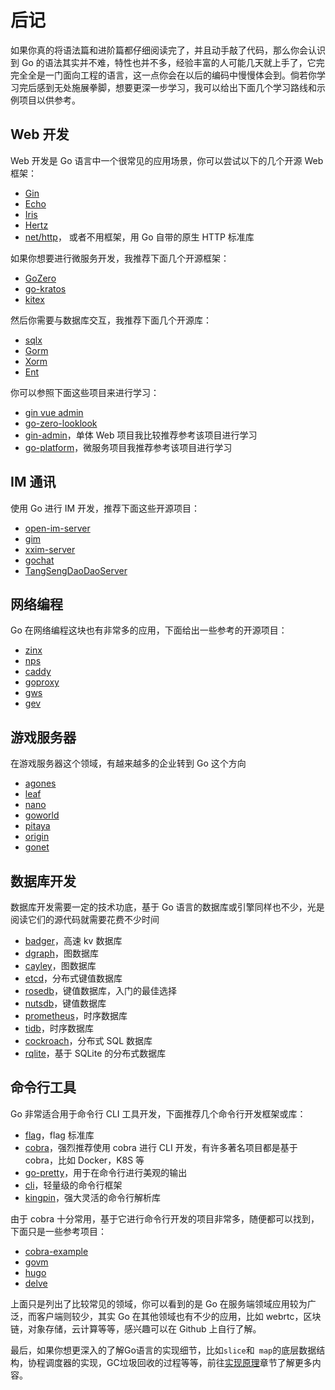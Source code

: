 # 后记

如果你真的将语法篇和进阶篇都仔细阅读完了，并且动手敲了代码，那么你会认识到 Go 的语法其实并不难，特性也并不多，经验丰富的人可能几天就上手了，它完完全全是一门面向工程的语言，这一点你会在以后的编码中慢慢体会到。倘若你学习完后感到无处施展拳脚，想要更深一步学习，我可以给出下面几个学习路线和示例项目以供参考。

## Web 开发

Web 开发是 Go 语言中一个很常见的应用场景，你可以尝试以下的几个开源 Web 框架：

- [Gin](https://github.com/gin-gonic/gin)
- [Echo](https://github.com/labstack/echo)
- [Iris](https://github.com/kataras/iris)
- [Hertz](https://github.com/cloudwego/hertz)
- [net/http](https://pkg.go.dev/net/http)， 或者不用框架，用 Go 自带的原生 HTTP 标准库

如果你想要进行微服务开发，我推荐下面几个开源框架：

- [GoZero](https://github.com/zeromicro/go-zero)
- [go-kratos](https://github.com/go-kratos/kratos)
- [kitex](https://github.com/cloudwego/kitex)

然后你需要与数据库交互，我推荐下面几个开源库：

- [sqlx](https://github.com/jmoiron/sqlx)
- [Gorm](https://github.com/go-gorm/gorm)
- [Xorm](https://gitea.com/xorm/xorm)
- [Ent](https://github.com/ent/ent)

你可以参照下面这些项目来进行学习：

- [gin vue admin](https://github.com/flipped-aurora/gin-vue-admin)
- [go-zero-looklook](https://github.com/Mikaelemmmm/go-zero-looklook)
- [gin-admin](https://github.com/LyricTian/gin-admin)，单体 Web 项目我比较推荐参考该项目进行学习
- [go-platform](https://github.com/limes-cloud/go-platform)，微服务项目我推荐参考该项目进行学习

## IM 通讯

使用 Go 进行 IM 开发，推荐下面这些开源项目：

- [open-im-server](https://github.com/openimsdk/open-im-server)
- [gim](https://github.com/alberliu/gim)
- [xxim-server](https://github.com/cherish-chat/xxim-server)
- [gochat](https://github.com/LockGit/gochat)
- [TangSengDaoDaoServer](https://github.com/TangSengDaoDao/TangSengDaoDaoServer)

## 网络编程

Go 在网络编程这块也有非常多的应用，下面给出一些参考的开源项目：

- [zinx](https://github.com/aceld/zinx)
- [nps](https://github.com/ehang-io/nps)
- [caddy](https://github.com/caddyserver/caddy)
- [goproxy](https://github.com/snail007/goproxy)
- [gws](https://github.com/lxzan/gws)
- [gev](https://github.com/Allenxuxu/gev)

## 游戏服务器

在游戏服务器这个领域，有越来越多的企业转到 Go 这个方向

- [agones](https://github.com/googleforgames/agones)
- [leaf](https://github.com/name5566/leaf)
- [nano](https://github.com/lonng/nano)
- [goworld](https://github.com/xiaonanln/goworld)
- [pitaya](https://github.com/topfreegames/pitaya)
- [origin](https://github.com/duanhf2012/origin)
- [gonet](https://github.com/xtaci/gonet)

## 数据库开发

数据库开发需要一定的技术功底，基于 Go 语言的数据库或引擎同样也不少，光是阅读它们的源代码就需要花费不少时间

- [badger](https://github.com/dgraph-io/badger)，高速 kv 数据库
- [dgraph](https://github.com/dgraph-io/dgraph)，图数据库
- [cayley](https://github.com/cayleygraph/cayley)，图数据库
- [etcd](https://github.com/etcd-io/etcd)，分布式键值数据库
- [rosedb](https://github.com/rosedblabs/rosedb)，键值数据库，入门的最佳选择
- [nutsdb](https://github.com/nutsdb/nutsdb)，键值数据库
- [prometheus](https://github.com/prometheus/prometheus)，时序数据库
- [tidb](https://github.com/pingcap/tidb)，时序数据库
- [cockroach](https://github.com/cockroachdb/cockroach)，分布式 SQL 数据库
- [rqlite](https://github.com/rqlite/rqlite)，基于 SQLite 的分布式数据库

## 命令行工具

Go 非常适合用于命令行 CLI 工具开发，下面推荐几个命令行开发框架或库：

- [flag](https://pkg.go.dev/flag)，flag 标准库
- [cobra](https://github.com/spf13/cobra)，强烈推荐使用 cobra 进行 CLI 开发，有许多著名项目都是基于 cobra，比如 Docker，K8S 等
- [go-pretty](https://github.com/jedib0t/go-pretty)，用于在命令行进行美观的输出
- [cli](https://github.com/urfave/cli)，轻量级的命令行框架
- [kingpin](https://github.com/alecthomas/kingpin)，强大灵活的命令行解析库

由于 cobra 十分常用，基于它进行命令行开发的项目非常多，随便都可以找到，下面只是一些参考项目：

- [cobra-example](https://github.com/dharmeshkakadia/cobra-example)
- [govm](https://github.com/Open-Source-CQUT/govm)
- [hugo](https://github.com/gohugoio/hugo)
- [delve](https://github.com/go-delve/delve)

上面只是列出了比较常见的领域，你可以看到的是 Go 在服务端领域应用较为广泛，而客户端则较少，其实 Go 在其他领域也有不少的应用，比如 webrtc，区块链，对象存储，云计算等等，感兴趣可以在 Github 上自行了解。

最后，如果你想更深入的了解Go语言的实现细节，比如`slice`和` map`的底层数据结构，协程调度器的实现，GC垃圾回收的过程等等，前往[实现原理](/essential/impl/)章节了解更多内容。

